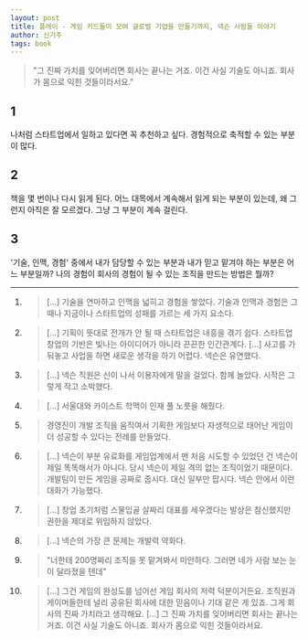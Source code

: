 ```yaml
---
layout: post
title: 플레이 - 게임 키드들이 모여 글로벌 기업을 만들기까지, 넥슨 사람들 이야기
author: 신기주
tags: book
---
```


> "그 진짜 가치를 잊어버리면 회사는 끝나는 거죠. 이건 사실 기술도 아니죠. 회사가 몸으로 익힌 것들이라서요."

## 1
나처럼 스타트업에서 일하고 있다면 꼭 추천하고 싶다. 경험적으로 축적할 수 있는 부분이 많다.

## 2
책을 몇 번이나 다시 읽게 된다. 어느 대목에서 계속해서 읽게 되는 부분이 있는데, 왜 그런지 아직은 잘 모르겠다. 그냥 그 부분이 계속 걸린다.

## 3
'기술, 인맥, 경험' 중에서 내가 담당할 수 있는 부분과 내가 믿고 맡겨야 하는 부분은 어느 부분일까? 나의 경험이 회사의 경험이 될 수 있는 조직을 만드는 방법은 뭘까?﻿

----

1. > [...] 기술을 연마하고 인맥을 넓히고 경험을 쌓았다. 기술과 인맥과 경험은 그때나 지금이나 스타트업의 성패를 가르는 세 가지 요소다.

2. > [...] 기획이 뜻대로 전개가 안 될 때 스타트업은 내흥을 겪기 쉽다. 스타트업 창업의 기반은 빛나는 아이디어가 아니라 끈끈한 인간관계다. [...] 사고를 가둬놓고 사업을 하면 새로운 생각을 하기 어렵다. 넥슨은 유연했다.

3. > [...] 넥슨 직원은 신이 나서 이용자에게 말을 걸었다. 함께 놀았다. 시작은 그렇게 작고 소박했다.
 
4. > [...] 서울대와 카이스트 학맥이 인재 풀 노릇을 해줬다.

5. > 경영진이 개발 조직을 움직여서 기획한 게임보다 자생적으로 태어난 게임이 더 성공할 수 있다는 전례를 만들었다.

6. > [...] 넥슨이 부분 유료화를 게임업계에서 맨 처음 시도할 수 있었던 건 넥슨이 제일 똑똑해서가 아니다. 당시 넥슨이 제일 격의 없는 조직이었기 때문이다. 개발팀이 만든 게임을 공짜로 줍시다. 대신 일부만 팝시다. 넥슨 안에서 이런 대화가 가능했다.

7. > [...] 창업 초기처럼 스물입골 살짜리 대표를 세우겠다는 발상은 참신했지만 권한을 제대로 위임하지 않았다.

8. > [...] 넥슨의 가장 큰 문제는 개발력 약화다.

9. > "너한테 200명짜리 조직을 못 맡겨봐서 미안하다. 그러면 네가 사람 보는 눈이 달라졌을 텐데"

10. > [...] 그건 게임의 완성도를 넘어선 게임 회사의 저력 덕분이거든요. 조직원과 게이머들한테 널리 공유된 회사에 대한 믿음이나 기대 같은 게 있죠. 그게 회사의 진짜 가치라고 생각해요. [...] 그 진짜 가치를 잊어버리면 회사는 끝나는 거죠. 이건 사실 기술도 아니죠. 회사가 몸으로 익힌 것들이라서요.
